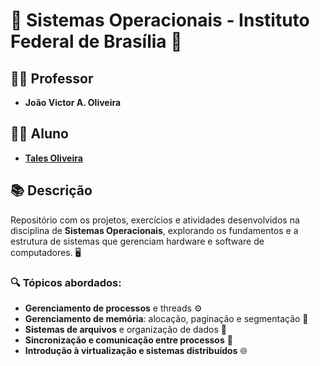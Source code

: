# 🌟 Sistemas Operacionais - Instituto Federal de Brasília 🌟

## 👨‍🏫 Professor
- **João Victor A. Oliveira**

## 👨‍🎓 Aluno
- **[Tales Oliveira](https://github.com/TalesLimaOliveira)**

## 📚 Descrição
Repositório com os projetos, exercícios e atividades desenvolvidos na disciplina de **Sistemas Operacionais**, explorando os fundamentos e a estrutura de sistemas que gerenciam hardware e software de computadores. 🖥️

### 🔍 Tópicos abordados:
- **Gerenciamento de processos** e threads ⚙️  
- **Gerenciamento de memória**: alocação, paginação e segmentação 🧠  
- **Sistemas de arquivos** e organização de dados 📂  
- **Sincronização e comunicação entre processos** 🔄  
- **Introdução à virtualização e sistemas distribuídos** 🌐 

